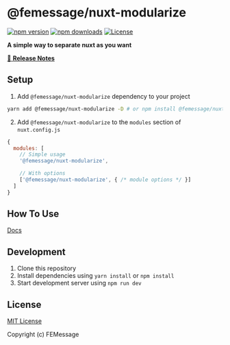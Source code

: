 # @femessage/nuxt-modularize

[![npm version][npm-version-src]][npm-version-href]
[![npm downloads][npm-downloads-src]][npm-downloads-href]
[![License][license-src]][license-href]

**A simple way to separate nuxt as you want**

[📖 **Release Notes**](./CHANGELOG.md)

## Setup

1. Add `@femessage/nuxt-modularize` dependency to your project

```bash
yarn add @femessage/nuxt-modularize -D # or npm install @femessage/nuxt-modularize -D
```

2. Add `@femessage/nuxt-modularize` to the `modules` section of `nuxt.config.js`

```js
{
  modules: [
    // Simple usage
    '@femessage/nuxt-modularize',

    // With options
    ['@femessage/nuxt-modularize', { /* module options */ }]
  ]
}
```

## How To Use

[Docs](./docs/how-to-use.md)

## Development

1. Clone this repository
2. Install dependencies using `yarn install` or `npm install`
3. Start development server using `npm run dev`

## License

[MIT License](./LICENSE)

Copyright (c) FEMessage

<!-- Badges -->
[npm-version-src]: https://img.shields.io/npm/v/@femessage/nuxt-modularize/latest.svg?style=flat-square
[npm-version-href]: https://npmjs.com/package/@femessage/nuxt-modularize

[npm-downloads-src]: https://img.shields.io/npm/dt/@femessage/nuxt-modularize.svg?style=flat-square
[npm-downloads-href]: https://npmjs.com/package/@femessage/nuxt-modularize

[license-src]: https://img.shields.io/npm/l/@femessage/nuxt-modularize.svg?style=flat-square
[license-href]: https://npmjs.com/package/@femessage/nuxt-modularize
